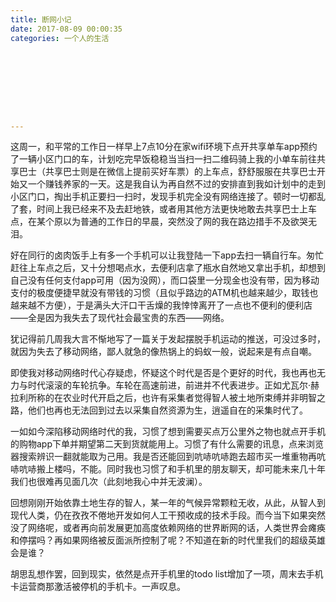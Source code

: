 ```yaml
---
title: 断网小记
date: 2017-08-09 00:00:35
categories: 一个人的生活









---
```


这周一，和平常的工作日一样早上7点10分在家wifi环境下点开共享单车app预约了一辆小区门口的车，计划吃完早饭稳稳当当扫一扫二维码骑上我的小单车前往共享巴士（共享巴士则是在微信上提前买好车票）的上车点，舒舒服服在共享巴士开始又一个赚钱养家的一天。这是我自认为再自然不过的安排直到我如计划中的走到小区门口，掏出手机正要扫一扫时，发现手机完全没有网络连接了。顿时一切都乱了套，时间上我已经来不及去赶地铁，或者用其他方法更快地敢去共享巴士上车点，在某个原以为普通的工作日的早晨，突然没了网的我在路边措手不及欲哭无泪。

好在同行的卤肉饭手上有多一个手机可以让我登陆一下app去扫一辆自行车。匆忙赶往上车点之后，又十分想喝点水，去便利店拿了瓶水自然地又拿出手机，却想到自己没有任何支付app可用（因为没网），而口袋里一分现金也没有带，因为移动支付的极度便捷早就没有带钱的习惯（且似乎路边的ATM机也越来越少，取钱也越来越不方便），于是满头大汗口干舌燥的我悻悻离开了一点也不便利的便利店——全是因为我失去了现代社会最宝贵的东西——网络。

犹记得前几周我大言不惭地写了一篇关于发起摆脱手机运动的推送，可没过多时，就因为失去了移动网络，鄙人就急的像热锅上的蚂蚁一般，说起来是有点自嘲。

即使我对移动网络时代心存疑虑，怀疑这个时代是否是个更好的时代，我也再也无力与时代滚滚的车轮抗争。车轮在高速前进，前进并不代表进步。正如尤瓦尔·赫拉利所称的在农业时代开启之后，也许有采集者觉得智人被土地所束缚并非明智之路，他们也再也无法回到过去以采集自然资源为生，逍遥自在的采集时代了。

一如如今深陷移动网络时代的我，习惯了想到需要买点万公里外之物也就点开手机的购物app下单并期望第二天到货就能用上。习惯了有什么需要的讯息，点来浏览器搜索辨识一翻就能取为己用。我是否还能回到吭哧吭哧跑去超市买一堆重物再吭哧吭哧搬上楼吗，不能。同时我也习惯了和手机里的朋友聊天，却可能未来几十年我们也很难再见面几次（此刻地我心中并无波澜）。

回想刚刚开始依靠土地生存的智人，某一年的气候异常颗粒无收，从此，从智人到现代人类，仍在孜孜不倦地开发如何人工干预收成的技术手段。而今当下如果突然没了网络呢，或者再向前发展更加高度依赖网络的世界断网的话，人类世界会瘫痪和停摆吗？再如果网络被反面派所控制了呢？不知道在新的时代里我们的超级英雄会是谁？

胡思乱想作罢，回到现实，依然是点开手机里的todo list增加了一项，周末去手机卡运营商那激活被停机的手机卡。一声叹息。